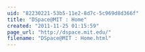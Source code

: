 ```yaml
---
uid: "82230221-53b5-11e2-8d7c-5c969d8d366f"
title: "DSpace@MIT : Home"
created: "2011-11-25 01:15:59"
page_url: "http://dspace.mit.edu/"
filename: "DSpace@MIT : Home.html"
---
```

